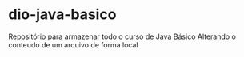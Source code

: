 # dio-java-basico
Repositório para armazenar todo o curso de Java Básico
Alterando o conteudo de um arquivo de forma local